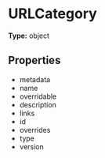 # URLCategory


**Type:** object

## Properties
* metadata
* name
* overridable
* description
* links
* id
* overrides
* type
* version
